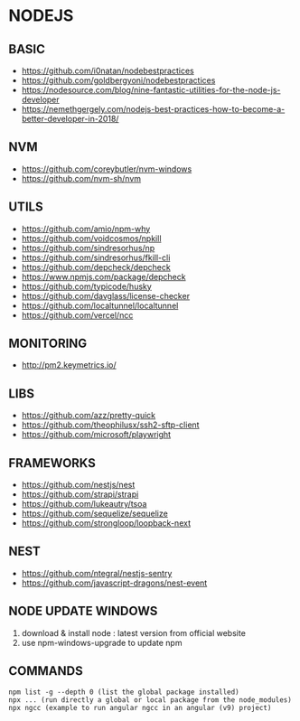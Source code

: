 
# NODEJS

## BASIC

- https://github.com/i0natan/nodebestpractices
- https://github.com/goldbergyoni/nodebestpractices
- https://nodesource.com/blog/nine-fantastic-utilities-for-the-node-js-developer
- https://nemethgergely.com/nodejs-best-practices-how-to-become-a-better-developer-in-2018/

## NVM

- https://github.com/coreybutler/nvm-windows
- https://github.com/nvm-sh/nvm

## UTILS

- https://github.com/amio/npm-why
- https://github.com/voidcosmos/npkill
- https://github.com/sindresorhus/np
- https://github.com/sindresorhus/fkill-cli
- https://github.com/depcheck/depcheck
- https://www.npmjs.com/package/depcheck
- https://github.com/typicode/husky
- https://github.com/davglass/license-checker
- https://github.com/localtunnel/localtunnel
- https://github.com/vercel/ncc

## MONITORING

- http://pm2.keymetrics.io/

## LIBS

- https://github.com/azz/pretty-quick
- https://github.com/theophilusx/ssh2-sftp-client
- https://github.com/microsoft/playwright

## FRAMEWORKS

- https://github.com/nestjs/nest
- https://github.com/strapi/strapi
- https://github.com/lukeautry/tsoa
- https://github.com/sequelize/sequelize
- https://github.com/strongloop/loopback-next

## NEST

- https://github.com/ntegral/nestjs-sentry
- https://github.com/javascript-dragons/nest-event

## NODE UPDATE WINDOWS

1. download & install node : latest version from official website
2. use npm-windows-upgrade to update npm

## COMMANDS

```
npm list -g --depth 0 (list the global package installed)
npx ... (run directly a global or local package from the node_modules)
npx ngcc (example to run angular ngcc in an angular (v9) project)
```